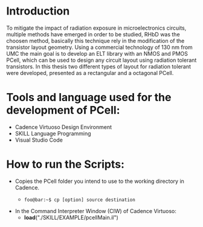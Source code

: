 # Introduction

To mitigate the impact of radiation exposure in microelectronics circuits, multiple methods have emerged in order to be studied, RHbD was the choosen method, basically this technique rely in the modification of the transistor layout geometry.
Using a commercial technology of 130 nm from UMC the main goal is to develop an ELT library with an NMOS and PMOS PCell, which can be used to design any circuit layout using radiation tolerant transistors. In this thesis two different types of layout for radiation tolerant were developed, presented as a rectangular and a octagonal PCell.

# Tools and language used for the development of PCell:

* Cadence Virtuoso Design Environment
* SKILL Language Programming
* Visual Studio Code

# How to run the Scripts:

* Copies the PCell folder you intend to use to the working directory in Cadence.
  * ```console
    foo@bar:~$ cp [option] source destination
    ```
* In the Command Interpreter Window (CIW) of Cadence Virtuoso:  
  * **load**("./SKILL/EXAMPLE/pcellMain.il")
